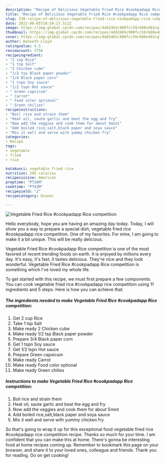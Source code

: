 ```yaml
---
description: "Recipe of Delicious Vegetable Fried Rice #cookpadapp Rice competition"
title: "Recipe of Delicious Vegetable Fried Rice #cookpadapp Rice competition"
slug: 538-recipe-of-delicious-vegetable-fried-rice-cookpadapp-rice-competition
date: 2022-08-05T10:59:27.511Z
image: https://img-global.cpcdn.com/recipes/4dd24b5c900fcc59/680x482cq70/vegetable-fried-rice-cookpadapp-rice-competition-recipe-main-photo.jpg
thumbnail: https://img-global.cpcdn.com/recipes/4dd24b5c900fcc59/680x482cq70/vegetable-fried-rice-cookpadapp-rice-competition-recipe-main-photo.jpg
cover: https://img-global.cpcdn.com/recipes/4dd24b5c900fcc59/680x482cq70/vegetable-fried-rice-cookpadapp-rice-competition-recipe-main-photo.jpg
author: Kenneth Lloyd
ratingvalue: 4.5
reviewcount: 7756
recipeingredient:
- "2 cup Rice"
- "1 tsp Salt"
- "2 Chicken cube"
- "1/2 tsp Black paper powder"
- "3/4 Black paper corn"
- "1 tspn Soy sauce"
- "1/2 tspn Hot sauce"
- " Green capsicum"
- " Carrot"
- " Food color optional"
- " Green chilies"
recipeinstructions:
- "Boil rice and strain them"
- "Heat oil, saute garlic and beat the egg and fry"
- "Now add the veggies and cook them for about 5mint"
- "Add boiled rice,salt,black paper and soya sauce"
- "Mix it well and serve with yummy chicken fry"
categories:
- Recipe
tags:
- vegetable
- fried
- rice

katakunci: vegetable fried rice 
nutrition: 295 calories
recipecuisine: American
preptime: "PT16M"
cooktime: "PT43M"
recipeyield: "2"
recipecategory: Dinner

---
```



![Vegetable Fried Rice #cookpadapp Rice competition](https://img-global.cpcdn.com/recipes/4dd24b5c900fcc59/680x482cq70/vegetable-fried-rice-cookpadapp-rice-competition-recipe-main-photo.jpg)

Hello everybody, hope you are having an amazing day today. Today, I will show you a way to prepare a special dish, vegetable fried rice #cookpadapp rice competition. One of my favorites. For mine, I am going to make it a bit unique. This will be really delicious.



Vegetable Fried Rice #cookpadapp Rice competition is one of the most favored of recent trending foods on earth. It is enjoyed by millions every day. It's easy, it's fast, it tastes delicious. They're nice and they look wonderful. Vegetable Fried Rice #cookpadapp Rice competition is something which I've loved my whole life.


To get started with this recipe, we must first prepare a few components. You can cook vegetable fried rice #cookpadapp rice competition using 11 ingredients and 5 steps. Here is how you can achieve that.

<!--inarticleads1-->

##### The ingredients needed to make Vegetable Fried Rice #cookpadapp Rice competition:

1. Get 2 cup Rice
1. Take 1 tsp Salt
1. Make ready 2 Chicken cube
1. Make ready 1/2 tsp Black paper powder
1. Prepare 3/4 Black paper corn
1. Get 1 tspn Soy sauce
1. Get 1/2 tspn Hot sauce
1. Prepare  Green capsicum
1. Make ready  Carrot
1. Make ready  Food color optional
1. Make ready  Green chilies




<!--inarticleads2-->

##### Instructions to make Vegetable Fried Rice #cookpadapp Rice competition:

1. Boil rice and strain them
1. Heat oil, saute garlic and beat the egg and fry
1. Now add the veggies and cook them for about 5mint
1. Add boiled rice,salt,black paper and soya sauce
1. Mix it well and serve with yummy chicken fry




So that's going to wrap it up for this exceptional food vegetable fried rice #cookpadapp rice competition recipe. Thanks so much for your time. I am confident that you can make this at home. There's gonna be interesting food at home recipes coming up. Remember to bookmark this page on your browser, and share it to your loved ones, colleague and friends. Thank you for reading. Go on get cooking!
